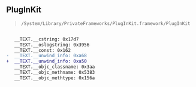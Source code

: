 ## PlugInKit

> `/System/Library/PrivateFrameworks/PlugInKit.framework/PlugInKit`

```diff

   __TEXT.__cstring: 0x17d7
   __TEXT.__oslogstring: 0x3956
   __TEXT.__const: 0x162
-  __TEXT.__unwind_info: 0xa68
+  __TEXT.__unwind_info: 0xa50
   __TEXT.__objc_classname: 0x3aa
   __TEXT.__objc_methname: 0x5383
   __TEXT.__objc_methtype: 0x156a

```
